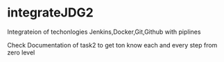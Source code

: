 # integrateJDG2
Integrateion of techonlogies Jenkins,Docker,Git,Github with piplines

Check Documentation of task2 to get ton know each and every step from zero level
